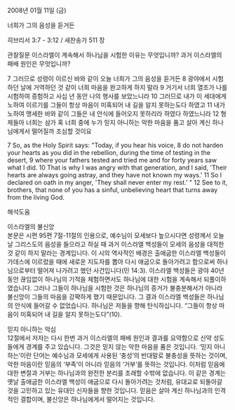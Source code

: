 2008년 01월 11일 (금)

너희가 그의 음성을 듣거든



히브리서 3:7 - 3:12 / 새찬송가 511 장


관찰질문
이스라엘이 계속해서 하나님을 시험한 이유는 무엇입니까?
과거 이스라엘의 패배 원인은 무엇입니까?

7 그러므로 성령이 이르신 바와 같이 오늘 너희가 그의 음성을 듣거든 8 광야에서 시험하던 날에 거역하던 것 같이 너희 마음을 완고하게 하지 말라 9 거기서 너희 열조가 나를 시험하여 증험하고 사십 년 동안 나의 행사를 보았느니라 10 그러므로 내가 이 세대에게 노하여 이르기를 그들이 항상 마음이 미혹되어 내 길을 알지 못하는도다 하였고 11 내가 노하여 맹세한 바와 같이 그들은 내 안식에 들어오지 못하리라 하였다 하였느니라 12 형제들아 너희는 삼가 혹 너희 중에 누가 믿지 아니하는 악한 마음을 품고 살아 계신 하나님에게서 떨어질까 조심할 것이요  

7 So, as the Holy Spirit says: "Today, if you hear his voice, 8 do not harden your hearts as you did in the rebellion, during the time of testing in the desert, 9 where your fathers tested and tried me and for forty years saw what I did. 10 That is why I was angry with that generation, and I said, 'Their hearts are always going astray, and they have not known my ways.' 11 So I declared on oath in my anger, 'They shall never enter my rest.' " 
12 See to it, brothers, that none of you has a sinful, unbelieving heart that turns away from the living God.

해석도움





이스라엘의 불신앙  
본문은 시편 95편 7절-11절의 인용으로, 예수님이 모세보다 높으시다면 성령께서 오늘날 그리스도의 음성을 들으라고 하실 때 과거 이스라엘 백성들이 모세의 음성을 대적한 것 같이 하지 말라는 경계입니다. 이 시의 역사적인 배경은 출애굽한 이스라엘 백성들이 가데스에 이르렀을 때에 새로운 지도자를 뽑아 다시 애굽으로 돌아가려고 함으로써 하나님으로부터 떨어져 나가려고 했던 사건입니다(민 14:3). 이스라엘 백성들은 광야 40년 동안 끊임없이 하나님의 기적을 체험하면서도 하나님에 대한 시험을 계속해서 되풀이하였습니다. 그러나 그들이 하나님을 시험한 것은 하나님의 증거가 불충분해서가 아니라 불신앙이 그들의 마음을 강퍅하게 했기 때문입니다. 그 결과 이스라엘 백성들은 하나님의 안식에 들어갈 수 없었습니다. 하나님은 저들을 향해 탄식하십니다. “그들이 항상 마음이 미혹되어 내 길을 알지 못하는도다”(10).    

믿지 아니하는 악심  
12절에서 저자는 다시 한번 과거 이스라엘의 패배 원인과 결과를 요약함으로 신약 성도들에게 경계를 주고 있습니다. 그것은 믿지 않는 악한 마음을 품은 것입니다. ‘믿지 아니하는’이란 단어는 예수님과 모세에게 사용된 ‘충성’의 반대말로 불충성을 뜻하는 것이며, 악한 마음이란 믿음의 ‘부족’이 아니라 믿음의 ‘거부’를 뜻하는 것입니다. 이처럼 믿음에 대한 변절과 거부는 하나님과의 완전한 분리를 초래할 수밖에 없습니다. 이 같은 경계는 옛날 출애굽한 이스라엘 백성이 애굽으로 다시 돌아가려는 것처럼, 유대교로 되돌아갈 것을 고민하고 있는 유대인 신자들을 향한 것입니다. 믿음은 살아 계신 하나님과의 인격적인 결합이며, 불신앙은 하나님에게서 떨어지는 것입니다.